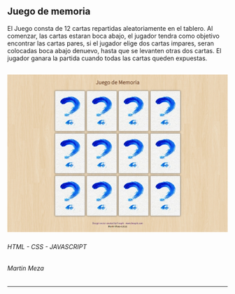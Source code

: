 ## Juego de memoria

El Juego consta de 12  cartas repartidas aleatoriamente en el tablero.
Al comenzar, las cartas estaran boca abajo, el jugador tendra como objetivo encontrar las cartas pares, si el jugador elige dos cartas impares, seran colocadas boca abajo denuevo, hasta que se levanten otras dos cartas.
El jugador ganara la partida cuando todas las cartas queden expuestas.


![vista previa](https://github.com/martinmeza0/memory-game/blob/master/img/preview.jpg "vista previa")
------------
###### HTML - CSS - JAVASCRIPT

###### Martin Meza
------------
